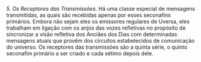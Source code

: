 ﻿<I>5. Os Receptores das Transmissões</I>. Há uma classe especial de mensagens transmitidas, as quais são recebidas apenas por esses seconafins primários. Embora não sejam eles os emissores regulares de Uversa, eles trabalham em ligação com os anjos das vozes refletivas no propósito de sincronizar a visão refletiva dos Anciães dos Dias com determinadas mensagens atuais que provêm dos circuitos estabelecidos de comunicação do universo. Os receptores das transmissões são a quinta série, o quinto seconafim primário a ser criado e cada sétimo depois dele.
